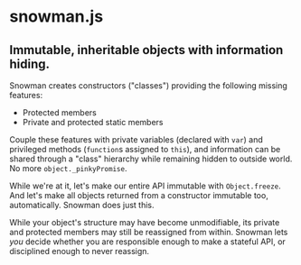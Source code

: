 # snowman.js
## Immutable, inheritable objects with information hiding.

Snowman creates constructors ("classes") providing the following missing
features:

- Protected members
- Private and protected static members

Couple these features with private variables (declared with `var`) and
privileged methods (`function`s assigned to `this`), and information can be
shared through a "class" hierarchy while remaining hidden to outside world. No
more `object._pinkyPromise`.

While we're at it, let's make our entire API immutable with `Object.freeze`. And
let's make all objects returned from a constructor immutable too,
automatically. Snowman does just this.

While your object's structure may have become unmodifiable, its private and
protected members may still be reassigned from within. Snowman lets *you* decide
whether you are responsible enough to make a stateful API, or disciplined enough
to never reassign.
